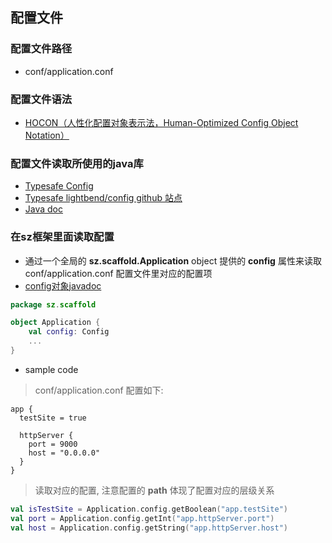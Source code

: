 ## 配置文件 

### 配置文件路径
* conf/application.conf

### 配置文件语法
* [HOCON（人性化配置对象表示法，Human-Optimized Config Object Notation）](https://github.com/ustc-zzzz/HOCON-CN-Translation/blob/master/HOCON.md)

### 配置文件读取所使用的java库
* [Typesafe Config](https://lightbend.github.io/config/) 
* [Typesafe lightbend/config github 站点](https://github.com/lightbend/config)
* [Java doc](https://lightbend.github.io/config/latest/api/)

### 在sz框架里面读取配置
* 通过一个全局的 **sz.scaffold.Application** object 提供的 **config** 属性来读取 conf/application.conf 配置文件里对应的配置项
* [config对象javadoc](https://lightbend.github.io/config/latest/api/com/typesafe/config/Config.html)

```kotlin
package sz.scaffold

object Application {
    val config: Config
    ...
}
```

* sample code

> conf/application.conf 配置如下:

```
app {
  testSite = true

  httpServer {
    port = 9000
    host = "0.0.0.0"
  }
}
```
> 读取对应的配置, 注意配置的 **path** 体现了配置对应的层级关系

```kotlin
val isTestSite = Application.config.getBoolean("app.testSite")
val port = Application.config.getInt("app.httpServer.port")
val host = Application.config.getString("app.httpServer.host")

```

